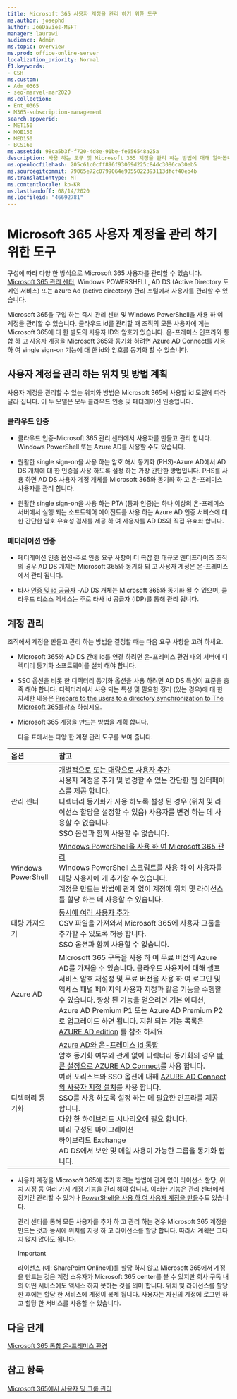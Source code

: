 ```yaml
---
title: Microsoft 365 사용자 계정을 관리 하기 위한 도구
ms.author: josephd
author: JoeDavies-MSFT
manager: laurawi
audience: Admin
ms.topic: overview
ms.prod: office-online-server
localization_priority: Normal
f1.keywords:
- CSH
ms.custom:
- Adm_O365
- seo-marvel-mar2020
ms.collection:
- Ent_O365
- M365-subscription-management
search.appverid:
- MET150
- MOE150
- MED150
- BCS160
ms.assetid: 98ca5b3f-f720-4d8e-91be-fe656548a25a
description: 사용 하는 도구 및 Microsoft 365 계정을 관리 하는 방법에 대해 알아봅니다.
ms.openlocfilehash: 205c61c0cff896f93069d225c84dc3086ca30eb5
ms.sourcegitcommit: 79065e72c0799064e9055022393113dfcf40eb4b
ms.translationtype: MT
ms.contentlocale: ko-KR
ms.lasthandoff: 08/14/2020
ms.locfileid: "46692781"
---
```

# <a name="tools-to-manage-microsoft-365-user-accounts"></a>Microsoft 365 사용자 계정을 관리 하기 위한 도구

구성에 따라 다양 한 방식으로 Microsoft 365 사용자를 관리할 수 있습니다. [Microsoft 365 관리 센터](https://admin.microsoft.com), Windows POWERSHELL, AD DS (Active Directory 도메인 서비스) 또는 azure Ad (active directory) 관리 포털에서 사용자를 관리할 수 있습니다. 

Microsoft 365을 구입 하는 즉시 관리 센터 및 Windows PowerShell을 사용 하 여 계정을 관리할 수 있습니다. 클라우드 id를 관리할 때 조직의 모든 사용자에 게는 Microsoft 365에 대 한 별도의 사용자 ID와 암호가 있습니다. 온-프레미스 인프라와 통합 하 고 사용자 계정을 Microsoft 365와 동기화 하려면 Azure AD Connect를 사용 하 여 single sign-on 기능에 대 한 id와 암호를 동기화 할 수 있습니다.
  
## <a name="plan-for-where-and-how-you-will-manage-your-user-accounts"></a>사용자 계정을 관리 하는 위치 및 방법 계획

사용자 계정을 관리할 수 있는 위치와 방법은 Microsoft 365에 사용할 id 모델에 따라 달라 집니다. 이 두 모델은 모두 클라우드 인증 및 페더레이션 인증입니다.
  
### <a name="cloud-authentication"></a>클라우드 인증

- 클라우드 인증-Microsoft 365 관리 센터에서 사용자를 만들고 관리 합니다. Windows PowerShell 또는 Azure AD를 사용할 수도 있습니다. 
    
- 원활한 single sign-on을 사용 하는 암호 해시 동기화 (PHS)-Azure AD에서 AD DS 개체에 대 한 인증을 사용 하도록 설정 하는 가장 간단한 방법입니다. PHS를 사용 하면 AD DS 사용자 계정 개체를 Microsoft 365와 동기화 하 고 온-프레미스 사용자를 관리 합니다. 
    
- 원활한 single sign-on을 사용 하는 PTA (통과 인증)는 하나 이상의 온-프레미스 서버에서 실행 되는 소프트웨어 에이전트를 사용 하는 Azure AD 인증 서비스에 대 한 간단한 암호 유효성 검사를 제공 하 여 사용자를 AD DS와 직접 유효화 합니다. 
    
### <a name="federated-authentication"></a>페더레이션 인증

- 페더레이션 인증 옵션-주로 인증 요구 사항이 더 복잡 한 대규모 엔터프라이즈 조직의 경우 AD DS 개체는 Microsoft 365와 동기화 되 고 사용자 계정은 온-프레미스에서 관리 됩니다. 
    
- 타사 [인증 및 id 공급자](about-microsoft-365-identity.md) -AD DS 개체는 Microsoft 365와 동기화 될 수 있으며, 클라우드 리소스 액세스는 주로 타사 id 공급자 (IDP)를 통해 관리 됩니다. 
    
## <a name="managing-accounts"></a>계정 관리

조직에서 계정을 만들고 관리 하는 방법을 결정할 때는 다음 요구 사항을 고려 하세요.
  
- Microsoft 365와 AD DS 간에 id를 연결 하려면 온-프레미스 환경 내의 서버에 디렉터리 동기화 소프트웨어를 설치 해야 합니다.
    
- SSO 옵션을 비롯 한 디렉터리 동기화 옵션을 사용 하려면 AD DS 특성이 표준을 충족 해야 합니다. 디렉터리에서 사용 되는 특성 및 필요한 정리 (있는 경우)에 대 한 자세한 내용은 [Prepare to the users to a directory synchronization to The Microsoft 365를](prepare-for-directory-synchronization.md)참조 하십시오. 
    
- Microsoft 365 계정을 만드는 방법을 계획 합니다.
    
    다음 표에서는 다양 한 계정 관리 도구를 보여 줍니다.
    
|**옵션**|**참고**|
|:-----|:-----|
|관리 센터  <br/> |[개별적으로 또는 대량으로 사용자 추가](https://docs.microsoft.com/microsoft-365/admin/add-users/add-users) <br/>  사용자 계정을 추가 및 변경할 수 있는 간단한 웹 인터페이스를 제공 합니다.  <br/>  디렉터리 동기화가 사용 하도록 설정 된 경우 (위치 및 라이선스 할당을 설정할 수 있음) 사용자를 변경 하는 데 사용할 수 없습니다.  <br/>  SSO 옵션과 함께 사용할 수 없습니다.  <br/> |
|Windows PowerShell  <br/> |[Windows PowerShell을 사용 하 여 Microsoft 365 관리](https://go.microsoft.com/fwlink/p/?LinkId=698471) <br/>  Windows PowerShell 스크립트를 사용 하 여 사용자를 대량 사용자에 게 추가할 수 있습니다.  <br/>  계정을 만드는 방법에 관계 없이 계정에 위치 및 라이선스를 할당 하는 데 사용할 수 있습니다.  <br/> |
|대량 가져오기  <br/> |[동시에 여러 사용자 추가](add-several-users-at-the-same-time.md) <br/>  CSV 파일을 가져와서 Microsoft 365에 사용자 그룹을 추가할 수 있도록 허용 합니다.  <br/>  SSO 옵션과 함께 사용할 수 없습니다.  <br/> |
|Azure AD  <br/> |Microsoft 365 구독을 사용 하 여 무료 버전의 Azure AD를 가져올 수 있습니다. 클라우드 사용자에 대해 셀프 서비스 암호 재설정 및 무료 버전을 사용 하 여 로그인 및 액세스 패널 페이지의 사용자 지정과 같은 기능을 수행할 수 있습니다. 향상 된 기능을 얻으려면 기본 에디션, Azure AD Premium P1 또는 Azure AD Premium P2로 업그레이드 하면 됩니다. 지원 되는 기능 목록은 [AZURE AD edition](https://go.microsoft.com/fwlink/p/?LinkId=698465) 를 참조 하세요.  <br/> |
|디렉터리 동기화  <br/> |[Azure AD와 온-프레미스 id 통합](https://go.microsoft.com/fwlink/p/?LinkID=624168) <br/>  암호 동기화 여부와 관계 없이 디렉터리 동기화의 경우 [빠른 설정으로 AZURE AD Connect](https://go.microsoft.com/fwlink/p/?LinkID=698537)를 사용 합니다.  <br/>  여러 포리스트와 SSO 옵션에 대해 [AZURE AD Connect의 사용자 지정 설치](https://go.microsoft.com/fwlink/p/?LinkId=698430)를 사용 합니다.  <br/>  SSO를 사용 하도록 설정 하는 데 필요한 인프라를 제공 합니다.  <br/>  다양 한 하이브리드 시나리오에 필요 합니다.  <br/>  미리 구성된 마이그레이션  <br/>  하이브리드 Exchange  <br/>  AD DS에서 보안 및 메일 사용이 가능한 그룹을 동기화 합니다.  <br/> |
   
- 사용자 계정을 Microsoft 365에 추가 하려는 방법에 관계 없이 라이선스 할당, 위치 지정 등 여러 가지 계정 기능을 관리 해야 합니다. 이러한 기능은 관리 센터에서 장기간 관리할 수 있거나 [PowerShell을 사용 하 여 사용자 계정을 만들](https://go.microsoft.com/fwlink/p/?LinkId=717083)수도 있습니다.
    
    관리 센터를 통해 모든 사용자를 추가 하 고 관리 하는 경우 Microsoft 365 계정을 만드는 것과 동시에 위치를 지정 하 고 라이선스를 할당 합니다. 따라서 계획은 그다지 많지 않아도 됩니다.
    
    > [!IMPORTANT]
    > 라이선스 (예: SharePoint Online에)를 할당 하지 않고 Microsoft 365에서 계정을 만드는 것은 계정 소유자가 Microsoft 365 center를 볼 수 있지만 회사 구독 내의 어떤 서비스에도 액세스 하지 못하는 것을 의미 합니다. 위치 및 라이선스를 할당 한 후에는 할당 한 서비스에 계정이 복제 됩니다. 사용자는 자신의 계정에 로그인 하 고 할당 한 서비스를 사용할 수 있습니다. 
  
## <a name="next-steps"></a>다음 단계

[Microsoft 365 통합 온-프레미스 환경](microsoft-365-integration.md)
  
## <a name="see-also"></a>참고 항목

[Microsoft 365에서 사용자 및 그룹 관리](https://docs.microsoft.com/microsoft-365/admin/add-users)
  
